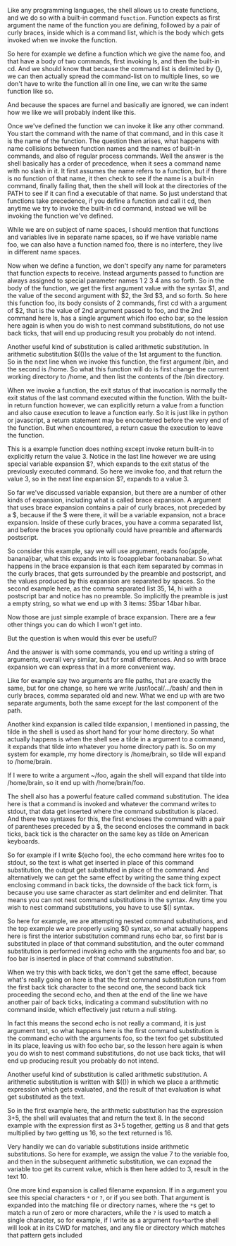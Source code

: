 Like any programming languages, the shell allows us to create functions, and
we do so with a built-in command `function`. Function expects as first
argument the name of the function you are defining, followed by a pair of
curly braces, inside which is a command list, which is the body which gets
invoked when we invoke the function.

So here for example we define a function which we give the name foo, and that
have a body of two commands, first invoking ls, and then the built-in cd. And
we should know that because the command list is delimited by {}, we can then
actually spread the command-list on to multiple lines, so we don't have to
write the function all in one line, we can write the same function like so. 

And because the spaces are furnel and basically are ignored, we can indent how we
like  we will probably indent like this. 

Once we've defined the function we can invoke it like any other command. You
start the command with the name of that command, and in this case it is the
name of the function. The question then arises, what happens with name
collisions between function names and the names of built-in commands, and also
of regular process commands. Well the answer is the shell basically has a
order of precedence, when it sees a command name with no slash in it. It first
assumes the name refers to a function, but if there is no function of that
name, it then check to see if the name is a built-in command, finally failing
that, then the shell will look at the directories of the PATH to see if it can
find a executable of that name. So just understand that functions take
precedence, if you define a function and call it cd, then anytime we try to
invoke the built-in cd command, instead we will be invoking the function we've
defined.

While we are on subject of name spaces, I should mention that functions and
variables live in separate name spaces, so if we have variable name foo, we
can also have a function named foo, there is no interfere, they live in
different name spaces.

Now when we define a function, we don't specify any name for parameters that
function expects to receive. Instead arguments passed to function are always
assigned to special parameter names 1 2 3 4 ans so forth. So in the body of
the function, we get the first argument value with the syntax $1, and the
value of the second argument with $2, the 3rd $3, and so forth. So here this
function foo, its body consists of 2 commands, first cd with a argument of $2,
that is the value of 2nd argument passed to foo, and the 2nd command here ls, has a single argument which
ifoo echo bar, so the lession here again is when you do wish to nest command
substitutions, do not use back ticks, that will end up producing result you
probably do not intend.


Another useful kind of substitution is called arithmetic substitution. In
arithmetic substitution  $(())s the value of the  1st argument to the function. So in the next line when we
invoke this function, the first argument /bin, and the second is /home. So
what this function will do is first change the current working directory to
/home, and then list the contents of the /bin directory.

When we invoke a function, the exit status of that invocation is normally the
exit status of the last command executed within the function. With the
built-in return function however, we can explicitly return a value from a
function and also cause execution to leave a function early. So it is just
like in python or javascript, a return statement may be encountered before the
very end of the function. But when encountered, a return casue the execution to leave
the function. 

This is a example function does nothing except invoke return built-in to
explicitly return the value 3. Notice in the last line however we are using
special variable expansion $?, which expands to the exit status of the
previously executed command. So here we invoke foo, and that return the value
3, so in the next line expansion $?, expands to a value 3.

So far we've discussed variable expansion, but there are a number of other
kinds of expansion, including what is called brace expansion. A argument that
uses brace expansion contains a pair of curly braces, not preceded by a $,
because if the $ were there, it will be a variable expansion, not a brace
expansion. Inside of these curly braces, you have a comma separated list, and
before the braces you optionally could have preamble and afterwards
postscript.

So consider this example, say we will use argument, reads foo{apple, banana}bar, what this expands into is fooapplebar foobananabar.
So what happens in the brace expansion is that each item separated by commas
in the curly braces, that gets surrounded by the preamble and postscript, and
the values produced by this expansion are separated by spaces. So the second
example here, as the comma separated list 35, 14, hi with a postscript bar and
notice has no preamble. So implicitly the preamble is just a empty string, so
what we end up with 3 items: 35bar 14bar hibar. 

Now those are just simple example of brace expansion. There are a few other
things you can do which I won't get into. 

But the question is when would this ever be useful?

And the answer is with some commands, you end up writing a string of
arguments, overall very similar, but for small differences. And so with brace
expansion we can express that in a more convenient way. 

Like for example say two arguments are file paths, that are exactly the same,
but for one change, so here we write /usr/local/.../bash/ and then in curly
braces, comma separated old and new. What we end up with are two separate
arguments, both the same except for the last component of the path.

Another kind expansion is called tilde expansion, I mentioned in passing, the
tilde in the shell is used as short hand for your home directory. So what
actually happens is when the shell see a tilde in a argument to a command, it
expands that tilde into whatever you home directory path is. So on my system
for example, my home directory is /home/brain, so tilde will expand to
/home/brain. 

If I were to write a argument ~/foo, again the shell will expand that tilde
into /home/brain, so it end up with /home/brain/foo.

The shell also has a powerful feature called command substitution. The idea
here is that a command is invoked and whatever the command writes to stdout,
that data get inserted where the command substitution is placed. And there two
syntaxes for this, the first encloses the command with a pair of parentheses
preceded by a $, the second encloses the command in back ticks, back tick is
the character on the same key as tilde on American keyboards.

So for example if I write $(echo foo), the echo command here writes foo to
stdout, so the text is what get inserted in place of this command
substitution, the output get substituted in place of the command. And
alternatively we can get the same effect by writing the same thing expect
enclosing command in back ticks, the downside of the back tick form, is
because you use same character as start delimiter and end delimiter. That
means you can not nest command substitutions in the syntax. Any time you wish
to nest command substitutions, you have to use $() syntax.

So here for example, we are attempting nested command substitutions, and the
top example we are properly using $() syntax, so what actually happens here is
first the interior substitution command runs echo bar, so first bar is
substituted in place of that command substitution, and the outer command
substitution is performed invoking echo with the arguments foo and bar, so foo
bar is inserted in place of that command substitution.

When we try this with back ticks, we don't get the same effect, because what's
really going on here is that the first command substitution runs from the
first back tick character to the second one, the second back tick proceeding
the second echo, and then at the end of the line we have another pair of back
ticks, indicating a command substitution with no command inside, which
effectively just return a null string.

In fact this means the second echo is not really a command, it is just
argument text, so what happens here is the first command substitution is the
command echo with the arguments foo, so the text foo get substituted in its
place, leaving us with foo echo bar, so the lesson here again is when you do
wish to nest command substitutions, do not use back ticks, that will end up
producing result you probably do not intend.


Another useful kind of substitution is called arithmetic substitution. A 
arithmetic substitution is written with $(()) in which we place a arithmetic
expression which gets evaluated, and the result of that evaluation is what get
substituted as the text. 

So in the first example here, the arithmetic substitution has the expression
3+5, the shell will evaluates that and return the text 8. In the second
example with the expression first as 3+5 together, getting us 8 and that gets multiplied by two
getting us 16, so the text returned is 16. 

Very handily we can do variable substitutions inside arithmetic substitutions.
So here for example, we assign the value 7 to the variable foo, and then in
the subsequent arithmetic substitution, we can expnad the variable too get its
current value, which is then here added to 3, result in the text 10.

One more kind expansion is called filename expansion. If in a argument you see
this special characters `*` or `?`, or if you see both. That argument is
expanded into the matching file or directory names, where the `*`s get to
match a run of zero or more characters, while the `?` is used to match a
single character, so for example, if I write as a argument `foo*bar`the shell
will look at in its CWD for matches, and any file or directory which matches
that pattern gets included
